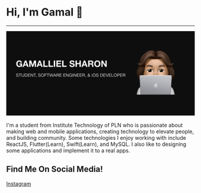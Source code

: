 # Hi, I'm Gamal 👋
<hr>
<img src="https://github.com/Gamalliel19/Gamalliel19/blob/master/banner.png">

<p>
I'm a student from Institute Technology of PLN who is passionate about making web and mobile applications, creating technology to elevate people, and building community. Some technologies I enjoy working with include ReactJS, Flutter(Learn), Swift(Learn), and MySQL. I also like to designing some applications and implement it to a real apps.
</p>

## Find Me On Social Media!

<a href="https://www.instagram.com/gmllshrn/" > Instagram </a>

<!--
**Gamalliel19/Gamalliel19** is a ✨ _special_ ✨ repository because its `README.md` (this file) appears on your GitHub profile.

Here are some ideas to get you started:

- 🔭 I’m currently working on ...
- 🌱 I’m currently learning ...
- 👯 I’m looking to collaborate on ...
- 🤔 I’m looking for help with ...
- 💬 Ask me about ...
- 📫 How to reach me: ...
- 😄 Pronouns: ...
- ⚡ Fun fact: ...
-->
